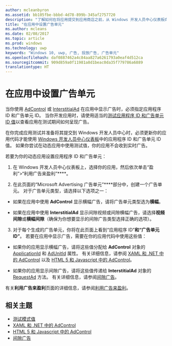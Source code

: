 ```yaml
---
author: mcleanbyron
ms.assetid: bb105fbe-bbbd-4d78-899b-345af2757720
description: "了解如何在将应用提交到应用商店之前，从 Windows 开发人员中心仪表板向应用添加应用程序 ID 和广告单元 ID 值。"
title: "在应用中设置广告单元"
ms.author: mcleans
ms.date: 02/08/2017
ms.topic: article
ms.prod: windows
ms.technology: uwp
keywords: "Windows 10, uwp, 广告, 投放广告, 广告单元"
ms.openlocfilehash: daf0887462a4c84aa827a6261793a0eaf4d512ca
ms.sourcegitcommit: 909d859a0f11981a8d1beac0da35f779786a6889
translationtype: HT
---
```

# <a name="set-up-ad-units-in-your-app"></a>在应用中设置广告单元




当你使用 [AdControl](https://msdn.microsoft.com/library/windows/apps/microsoft.advertising.winrt.ui.adcontrol.aspx) 或 [InterstitialAd](https://msdn.microsoft.com/library/windows/apps/microsoft.advertising.winrt.ui.interstitialad.aspx) 在应用中显示广告时，必须指定应用程序 ID 和广告单元 ID。 当你开发应用时，请使用适当的[测试应用程序 ID 和广告单元 ID 值](test-mode-values.md)以查看应用在测试期间如何呈现广告。

在你完成应用测试并准备将其提交到 Windows 开发人员中心时，必须更新你的应用代码才能使用 [Windows 开发人员中心仪表板](https://msdn.microsoft.com/library/windows/apps/mt170658.aspx)中的应用程序 ID 和广告单元 ID 值。 如果你尝试在动态应用中使用测试值，你的应用不会收到实时广告。

若要为你的动态应用设置应用程序 ID 和广告单元：

1.  在 Windows 开发人员中心仪表板上，选择你的应用，然后依次单击“盈利”&gt;“利用广告来盈利”****。

2.  在此页面的“Microsoft Advertising 广告单元”****部分中，创建一个广告单元。 对于广告单元类型，请选择以下选项之一：

  * 如果在应用中使用 **AdControl** 显示横幅广告，请将广告单元类型选为**横幅**。

  * 如果在应用中使用 **InterstitialAd** 显示间隙视频或间隙横幅广告，请选择**视频间隙**或**横幅间隙**（确保为你想要显示的间隙广告类型选择正确的选项）。

3.  对于每个生成的广告单元，你将在此页面上看到“应用程序 ID”****和“广告单元 ID”****。 若要在应用中显示广告，需要在你的应用代码中使用这些值：

  * 如果你的应用显示横幅广告，请将这些值分配给 **AdControl** 对象的 [ApplicationId](https://msdn.microsoft.com/library/windows/apps/microsoft.advertising.winrt.ui.adcontrol.applicationid.aspx) 和 [AdUnitId](https://msdn.microsoft.com/library/windows/apps/microsoft.advertising.winrt.ui.adcontrol.adunitid.aspx) 属性。 有关详细信息，请参阅 [XAML 和 .NET 中的 AdControl](adcontrol-in-xaml-and--net.md) 以及 [HTML 5 和 Javascript 中的 AdControl](adcontrol-in-html-5-and-javascript.md)。

  * 如果你的应用显示间隙广告，请将这些值传递给 **InterstitialAd** 对象的 [RequestAd](https://msdn.microsoft.com/library/windows/apps/microsoft.advertising.winrt.ui.interstitialad.requestad.aspx) 方法。 有关详细信息，请参阅[间隙广告](interstitial-ads.md)。

有关**利用广告来盈利**页面的详细信息，请参阅[利用广告来盈利](../publish/monetize-with-ads.md)。

## <a name="related-topics"></a>相关主题

* [测试模式值](test-mode-values.md)
* [XAML 和 .NET 中的 AdControl](adcontrol-in-xaml-and--net.md)
* [HTML 5 和 Javascript 中的 AdControl](adcontrol-in-html-5-and-javascript.md)
* [间隙广告](interstitial-ads.md)


 

 
